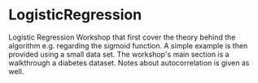 # LogisticRegression
Logistic Regression Workshop that first cover the theory behind the algorithm e.g. regarding the sigmoid function. A simple example is then provided using a small data set. The workshop's main section is a walkthrough a diabetes dataset. Notes about autocorrelation is given as well. 
